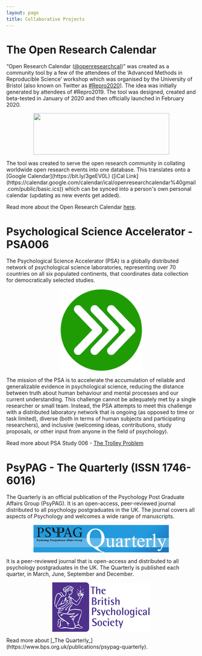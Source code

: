 ```yaml
---
layout: page
title: Collaborative Projects
---
```

# The Open Research Calendar
“Open Research Calendar ([@openresearchcal](https://twitter.com/OpenResearchCal))” was created as a community tool by a few of the attendees of the ‘Advanced Methods in Reproducible Science’ workshop which was organised by the University of Bristol (also known on Twitter as [#Repro2020](https://twitter.com/search?q=%23Repro2020)). The idea was initially generated by attendees of #Repro2019. The tool was designed, created and beta-tested in January of 2020 and then officially launched in February 2020.  
<p><img style="display: block; margin-left: auto; margin-right: auto;" src="https://raw.githubusercontent.com/openresearchcalendar/openresearchcalendar.github.io/master/Documents/Images/logo_wide-cropped.png" alt="" width="360" height="110" /></p>  
The tool was created to serve the open research community in collating worldwide open research events into one database. This translates onto a [Google Calendar](https://bit.ly/3geEV0L) ([iCal Link](https://calendar.google.com/calendar/ical/openresearchcalendar%40gmail.com/public/basic.ics)) which can be synced into a person's own personal calendar (updating as new events get added). 

Read more about the Open Research Calendar [here](https://openresearchcalendar.github.io/).

# Psychological Science Accelerator - PSA006
The Psychological Science Accelerator (PSA) is a globally distributed network of psychological science laboratories, representing over 70 countries on all six populated continents, that coordinates data collection for democratically selected studies.  
<p><img style="display: block; margin-left: auto; margin-right: auto;" src="https://raw.githubusercontent.com/b-kennedy0/b-kennedy0.github.io/master/assets/img/logos/psa-logo.png" width="220" height="220" /></p>  
The mission of the PSA is to accelerate the accumulation of reliable and generalizable evidence in psychological science, reducing the distance between truth about human behaviour and mental processes and our current understanding. This challenge cannot be adequately met by a single researcher or small team. Instead, the PSA attempts to meet this challenge with a distributed laboratory network that is ongoing (as opposed to time or task limited), diverse (both in terms of human subjects and participating researchers), and inclusive (welcoming ideas, contributions, study proposals, or other input from anyone in the field of psychology).

Read more about PSA Study 006 - [The Trolley Problem](https://psysciacc.org/006-trolley-problem/)  

# PsyPAG - The Quarterly (ISSN 1746-6016)

The Quarterly is an official publication of the Psychology Post Graduate Affairs Group (PsyPAG). It is an open-access, peer-reviewed journal distributed to all psychology postgraduates in the UK. The journal covers all aspects of Psychology and welcomes a wide range of manuscripts.
<p><img style="display: block; margin-left: auto; margin-right: auto;" src="https://raw.githubusercontent.com/b-kennedy0/b-kennedy0.github.io/master/assets/img/logos/Small-Quarterly.png" width="360" height="74" /></p>  
It is a peer-reviewed journal that is open-access and distributed to all psychology postgraduates in the UK. The Quarterly is published each quarter, in March, June, September and December.
<p><img style="display: block; margin-left: auto; margin-right: auto;" src="https://raw.githubusercontent.com/b-kennedy0/b-kennedy0.github.io/master/assets/img/logos/bps-logo.png" width="260" height="131" /></p>
Read more about [_The Quarterly_](https://www.bps.org.uk/publications/psypag-quarterly).


